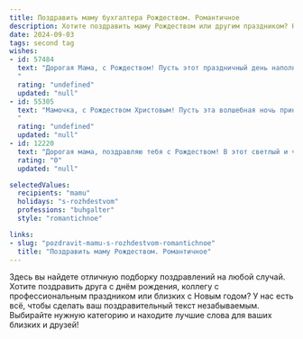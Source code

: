 ```yaml
---
title: Поздравить маму бухгалтера Рождеством. Романтичное
description: Хотите поздравить маму Рождеством или другим праздником? Наш ИИ создаст незабываемое поздравление, а вы обязательно выделитесь среди других.  
date: 2024-09-03
tags: second tag
wishes:
- id: 57484
  text: "Дорогая Мама, с Рождеством! Пусть этот праздничный день наполнит тебя радостью и любовью, как твои золотые руки наполняют нашу семью заботой и уютом. Ты – настоящая волшебница, которая умеет творить чудеса и превращать цифры в счастливые моменты. Желаю тебе  крепкого здоровья, неутомимого оптимизма и всегда светлого настроения!
  "
  rating: "undefined"
  updated: "null"
- id: 55305
  text: "Мамочка, с Рождеством Христовым! Пусть эта волшебная ночь принесет тебе свет, тепло и радость, как и твоя щедрая душа приносит их нам каждый день.  Ты –  мой ангел-хранитель, мой сказочный бухгалтер, который всегда точно знает, сколько любви в моем сердце для тебя!
  "
  rating: "undefined"
  updated: "null"
- id: 12220
  text: "Дорогая мама, поздравляю тебя с Рождеством! В этот светлый и чудесный праздник хочу пожелать тебе нежности и гармонии в душе. Пусть твоя профессия бухгалтера, с её точностью и заботой о деталях, приносит тебе удовлетворение и стабильность. Ты всегда была для меня примером мудрости и любви. Пусть в этот Рождественский вечер сбываются все твои самые заветные мечты, и пусть каждый новый день приносит тебе радость и тепло сердца. С любовью и благодарностью за всё, что ты делаешь для нас."
  rating: "0"
  updated: "null"

selectedValues:
  recipients: "mamu"
  holidays: "s-rozhdestvom"
  professions: "buhgalter"
  style: "romantichnoe"

links:
- slug: "pozdravit-mamu-s-rozhdestvom-romantichnoe"
  title: "Поздравить маму Рождеством. Романтичное"
---
```


Здесь вы найдете отличную подборку поздравлений на любой случай. 
Хотите поздравить друга с днём рождения, коллегу с профессиональным праздником или близких с Новым годом? У нас есть всё, чтобы сделать ваш поздравительный текст незабываемым. Выбирайте нужную категорию и находите лучшие слова для ваших близких и друзей!
